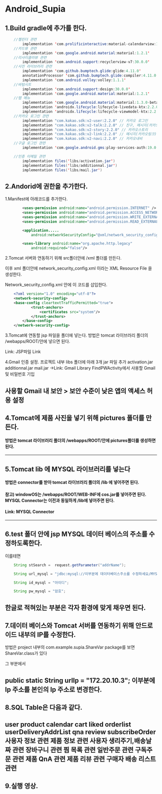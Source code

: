 # Android_Supia


## 1.Build gradle에 추가를 한다.
``` java
    //켈린더 관련
        implementation 'com.prolificinteractive:material-calendarview:1.4.3'
    //카드뷰 관련
        implementation 'com.google.android.material:material:1.2.1'
    //리사이클러뷰 관련
        implementation 'com.android.support:recyclerview-v7:30.0.0'
    //사진 라이브러리 관련
        implementation 'com.github.bumptech.glide:glide:4.11.0'
        annotationProcessor 'com.github.bumptech.glide:compiler:4.11.0'
        implementation 'com.android.volley:volley:1.1.1'
    //바텀시트
        implementation 'com.android.support:design:30.0.0'
        implementation 'com.google.android.material:material:1.2.1'
    //탭 메뉴
        implementation 'com.google.android.material:material:1.3.0-beta01'
        implementation 'androidx.lifecycle:lifecycle-livedata-ktx:2.2.0'
        implementation 'androidx.lifecycle:lifecycle-viewmodel-ktx:2.2.0'
    //카카오 로그인 관련
        implementation "com.kakao.sdk:v2-user:2.2.0" // 카카오 로그인
        implementation "com.kakao.sdk:v2-talk:2.2.0" // 친구, 메시지(카카오톡)
        implementation "com.kakao.sdk:v2-story:2.2.0" // 카카오스토리
        implementation "com.kakao.sdk:v2-link:2.2.0" // 메시지(카카오링크)
        implementation "com.kakao.sdk:v2-navi:2.2.0" // 카카오내비
    //구글 로그인 관련
        implementation 'com.google.android.gms:play-services-auth:19.0.0'//구글로그인 모듈

    //인증 이메일 관련
        implementation files('libs/activation.jar')
        implementation files('libs/additionnal.jar')
        implementation files('libs/mail.jar')
```    
## 2.Andorid에 권한을 추가한다.

1.Manifest에 아래코드를 추가한다.
``` xml
        <uses-permission android:name="android.permission.INTERNET" />
        <uses-permission android:name="android.permission.ACCESS_NETWORK_STATE" />
        <uses-permission android:name="android.permission.WRITE_EXTERNAL_STORAGE" />
        <uses-permission android:name="android.permission.READ_EXTERNAL_STORAGE" />

        <application.....
            android:networkSecurityConfig="@xml/network_security_config">

        <uses-library android:name="org.apache.http.legacy"
            android:required="false"/>
```     
2.Tomcat 서버와 연동하기 위해 src폴더안에 /xml 폴더를 만든다.

이후 xml 폴더안에 network_security_config.xml 이라는 XML Resource File 을 생성한다.

Network_security_config.xml 안에 이 코드를 삽입한다.
```xml
    <?xml version="1.0" encoding="utf-8"?>
    <network-security-config>
    <base-config cleartextTrafficPermitted="true">
            <trust-anchors>
                <certificates src="system"/>
            </trust-anchors>
        </base-config>
    </network-security-config>
```
3.Tomcat에 연동할 jsp 파일을 폴더에 넣는다.
방법은 tomcat 라이브러리 폴더의 /webapps/ROOT/안에 넣으면 된다.

Link: JSP파일 Link

4.Gmail 인증 설정.
프로젝트 내부 libs 폴더에 아래 3개 jar 파일 추가
activation.jar
additionnal.jar
mail.jar
->Link: Gmail Library
FindPWActivity에서 사용할 Gmail 및 비밀번호 기입

사용할 Gmail 내 보안 > 보안 수준이 낮은 앱의 액세스 허용 설정
-----
## 4.Tomcat에 제품 사진을 넣기 위해 pictures 폴더를 만든다.

#### 방법은 tomcat 라이브러리 폴더의 /webapps/ROOT/안에 pictures폴더를 생성하면 된다.
---
## 5.Tomcat lib 에 MYSQL 라이브러리를 넣는다
#### 방법은 connector를 받아 tomcat 라이브러리 폴더의 /lib 에 넣어주면 된다.

#### 참고) windowOS는 /webapps/ROOT/WEB-INF에 cos.jar를 넣어주면 된다. MYSQL Connector는 이전과 동일하게 /lib에 넣어주면 된다.
#### Link: MYSQL Connector
---
## 6.test 폴더 안에 jsp MYSQL 데이터 베이스의 주소를 수정하도록한다.
이를테면
```java
    String stSearch =  request.getParameter("addrName");

    String url_mysql = "jdbc:mysql://이부분에 데이터베이스주소를 수정하세요/MYSQL스키마이름?serverTimezone=Asia/Seoul&characterEncoding=utf8&useSSL=false";

    String id_mysql = "아이디";

    String pw_mysql = "암호";
```    
한글로 적혀있는 부분은 각자 환경에 맞게 채우면 된다.
---
## 7.데이터 베이스와 Tomcat 서버를 연동하기 위해 안드로이드 내부의 IP를 수정한다.
방법은 project 내부의 com.example.supia.ShareVar package를 보면 ShareVar.class가 있다

그 부분에서

 public static String urlIp = "172.20.10.3"; 
이부분에 Ip 주소를 본인의 Ip 주소로 변경한다.
---
## 8.SQL Table은 다음과 같다.
user	product	calendar	cart	liked	orderlist	userDeliveryAddrList	qna	review	subscribeOrder
사용자 정보 관련	제품 정보 관련	사용자 생리주기,배송날짜 관련	장바구니 관련	찜 목록 관련	일반주문 관련	구독주문 관련	제품 QnA 관련	제품 리뷰 관련	구매자 배송 리스트 관련
---
## 9.실행 영상.
